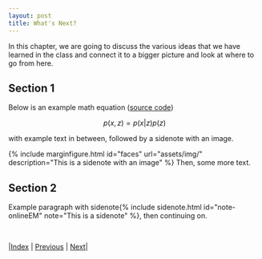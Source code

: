 ```yaml
---
layout: post
title: What's Next?
---
```


$$
\DeclareMathOperator{\diag}{diag}
$$

In this chapter, we are going to discuss the various ideas that we have learned in the class and connect it to a bigger picture and look at where to go from here.

## Section 1

Below is an example math equation ([source code](https://github.com/csokolove/apcsa-notes/blob/main/extras/next/index.md#L16))

$$ p(x,z) = p(x|z)p(z) $$

with example text in between, followed by a sidenote with an image.

{% include marginfigure.html id="faces" url="assets/img/" description="This is a sidenote with an image" %}
Then, some more text.

## Section 2

Example paragraph with sidenote{% include sidenote.html id="note-onlineEM" note="This is a sidenote" %}, then continuing on.

<br/>

|[Index](../../) | [Previous](../../2/2) | [Next](../readings)|
